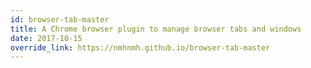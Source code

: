 ```yaml
---
id: browser-tab-master
title: A Chrome browser plugin to manage browser tabs and windows
date: 2017-10-15
override_link: https://nmhnmh.github.io/browser-tab-master
---
```

